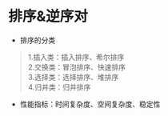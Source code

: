 # 排序&逆序对

- 排序的分类

> 1.插入类：插入排序、希尔排序  
> 2.交换类：冒泡排序、快速排序  
> 3.选择类：选择排序、堆排序  
> 4.归并类：归并排序

- 性能指标：时间复杂度、空间复杂度、稳定性
